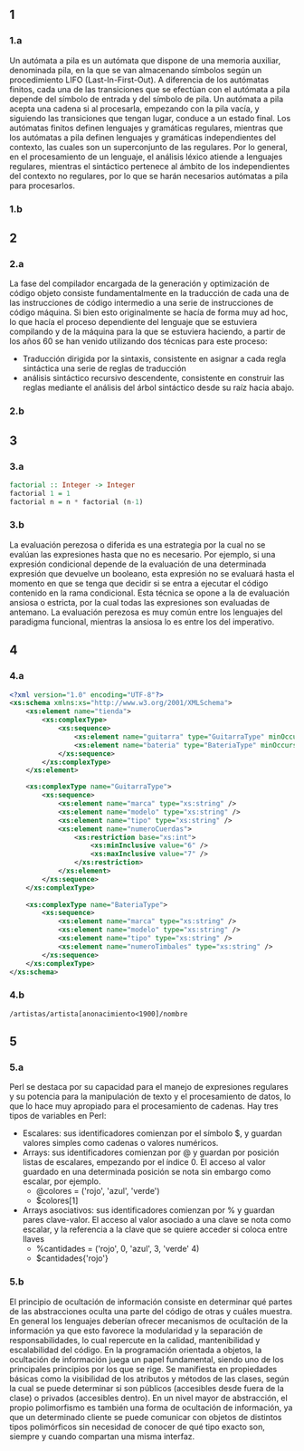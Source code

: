 ## 1
### 1.a
Un autómata a pila es un autómata que dispone de una memoria auxiliar, denominada pila, en la que se van almacenando símbolos según un procedimiento LIFO (Last-In-First-Out). A diferencia de los autómatas finitos, cada una de las transiciones que se efectúan con el autómata a pila depende del símbolo de entrada y del símbolo de pila. Un autómata a pila acepta una cadena si al procesarla, empezando con la pila vacía, y siguiendo las transiciones que tengan lugar, conduce a un estado final. 
Los autómatas finitos definen lenguajes y gramáticas regulares, mientras que los autómatas a pila definen lenguajes y gramáticas independientes del contexto, las cuales son un superconjunto de las regulares. Por lo general, en el procesamiento de un lenguaje, el análisis léxico atiende a lenguajes regulares, mientras el sintáctico pertenece al ámbito de los independientes del contexto no regulares, por lo que se harán necesarios autómatas a pila para procesarlos.

### 1.b


## 2
### 2.a
La fase del compilador encargada de la generación y optimización de código objeto consiste fundamentalmente en la traducción de cada una de las instrucciones de código intermedio a una serie de instrucciones de código máquina.
Si bien esto originalmente se hacía de forma muy ad hoc, lo que hacía el proceso dependiente del lenguaje que se estuviera compilando y de la máquina para la que se estuviera haciendo, a partir de los años 60 se han venido utilizando dos técnicas para este proceso:
- Traducción dirigida por la sintaxis, consistente en asignar a cada regla sintáctica una serie de reglas de traducción
- análisis sintáctico recursivo descendente, consistente en construir las reglas mediante el análisis del árbol sintáctico desde su raíz hacia abajo.
### 2.b


## 3
### 3.a
```Haskell
factorial :: Integer -> Integer
factorial 1 = 1
factorial n = n * factorial (n-1)
```

### 3.b
La evaluación perezosa o diferida es una estrategia por la cual no se evalúan las expresiones hasta que no es necesario.
Por ejemplo, si una expresión condicional depende de la evaluación de una determinada expresión que devuelve un booleano, esta expresión no se evaluará hasta el momento en que se tenga que decidir si se entra a ejecutar el código contenido en la rama condicional. 
Esta técnica se opone a la de evaluación ansiosa o estricta, por la cual todas las expresiones son evaluadas de antemano.
La evaluación perezosa es muy común entre los lenguajes del paradigma funcional, mientras la ansiosa lo es entre los del imperativo.



## 4
### 4.a 
```XML
<?xml version="1.0" encoding="UTF-8"?>
<xs:schema xmlns:xs="http://www.w3.org/2001/XMLSchema">
	<xs:element name="tienda">
		<xs:complexType>
			<xs:sequence>
				<xs:element name="guitarra" type="GuitarraType" minOccurs="0" maxOccurs="unbounded" />
				<xs:element name="bateria" type="BateriaType" minOccurs="0" maxOccurs="unbounded" />
			</xs:sequence>
		</xs:complexType>
	</xs:element>

	<xs:complexType name="GuitarraType">
		<xs:sequence>
			<xs:element name="marca" type="xs:string" />
			<xs:element name="modelo" type="xs:string" />
			<xs:element name="tipo" type="xs:string" />
			<xs:element name="numeroCuerdas">
				<xs:restriction base="xs:int">
					<xs:minInclusive value="6" />
					<xs:maxInclusive value="7" />
				</xs:restriction>
			</xs:element>
		</xs:sequence>
	</xs:complexType>
			
	<xs:complexType name="BateriaType">
		<xs:sequence>
			<xs:element name="marca" type="xs:string" />
			<xs:element name="modelo" type="xs:string" />
			<xs:element name="tipo" type="xs:string" />
			<xs:element name="numeroTimbales" type="xs:string" />
		</xs:sequence>
	</xs:complexType>
</xs:schema>
```

### 4.b
```XPath
/artistas/artista[anonacimiento<1900]/nombre
```


## 5
### 5.a 
Perl se destaca por su capacidad para el manejo de expresiones regulares y su potencia para la manipulación de texto y el procesamiento de datos, lo que lo hace muy apropiado para el procesamiento de cadenas.
Hay tres tipos de variables en Perl:
- Escalares: sus identificadores comienzan por el símbolo $, y guardan valores simples como cadenas o valores numéricos.
- Arrays: sus identificadores comienzan por @ y guardan por posición listas de escalares, empezando por el índice 0. El acceso al valor guardado en una determinada posición se nota sin embargo como escalar, por ejemplo.
	- @colores = ('rojo', 'azul', 'verde')
	- $colores\[1] 
- Arrays asociativos: sus identificadores comienzan por % y guardan pares clave-valor. El acceso al valor asociado a una clave se nota como escalar, y la referencia a la clave que se quiere acceder si coloca entre llaves
	- %cantidades = ('rojo', 0, 'azul', 3, 'verde' 4)
	- $cantidades{'rojo'}

### 5.b
El principio de ocultación de información consiste en determinar qué partes de las abstracciones oculta una parte del código de otras y cuáles muestra. En general los lenguajes deberían ofrecer mecanismos de ocultación de la información ya que esto favorece la modularidad y la separación de responsabilidades, lo cual repercute en la calidad, mantenibilidad y escalabilidad del código.
En la programación orientada a objetos, la ocultación de información juega un papel fundamental, siendo uno de los principales principios por los que se rige. Se manifiesta en propiedades básicas como la visibilidad de los atributos y métodos de las clases, según la cual se puede determinar si son públicos (accesibles desde fuera de la clase) o privados (accesibles dentro). En un nivel mayor de abstracción, el propio polimorfismo es también una forma de ocultación de información, ya que un determinado cliente se puede comunicar con objetos de distintos tipos polimórficos sin necesidad de conocer de qué tipo exacto son, siempre y cuando compartan una misma interfaz.